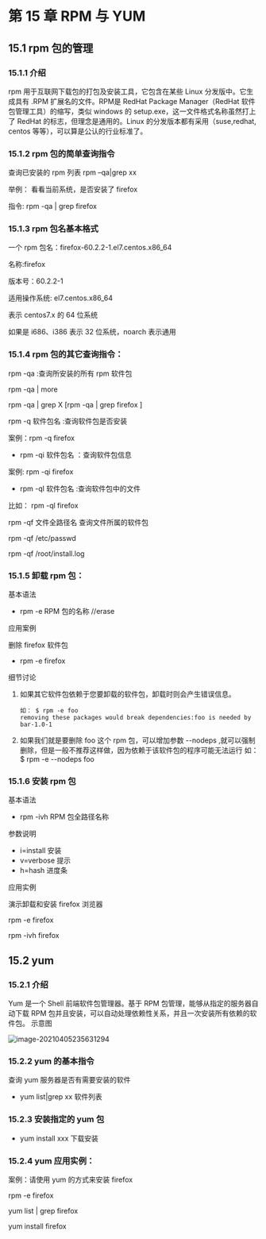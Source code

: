 # 第 15 章 RPM 与 YUM

## 15.1 rpm 包的管理

### 15.1.1 介绍

rpm 用于互联网下载包的打包及安装工具，它包含在某些 Linux 分发版中。它生成具有 .RPM 扩展名的文件。RPM是 RedHat Package Manager（RedHat 软件包管理工具）的缩写，类似 windows 的 setup.exe，这一文件格式名称虽然打上了 RedHat 的标志，但理念是通用的。Linux 的分发版本都有采用（suse,redhat, centos 等等），可以算是公认的行业标准了。

### 15.1.2 rpm 包的简单查询指令

查询已安装的 rpm 列表 rpm –qa|grep xx

举例： 看看当前系统，是否安装了 firefox

指令: rpm -qa | grep firefox

### 15.1.3 rpm 包名基本格式

一个 rpm 包名：firefox-60.2.2-1.el7.centos.x86_64

名称:firefox

版本号：60.2.2-1

适用操作系统: el7.centos.x86_64

表示 centos7.x 的 64 位系统

如果是 i686、i386 表示 32 位系统，noarch 表示通用

### 15.1.4 rpm 包的其它查询指令：

rpm -qa :查询所安装的所有 rpm 软件包

rpm -qa | more

rpm -qa | grep X [rpm -qa | grep firefox ]

rpm -q 软件包名 :查询软件包是否安装

案例：rpm -q firefox

- rpm -qi 软件包名 ：查询软件包信息

案例: rpm -qi firefox

- rpm -ql 软件包名 :查询软件包中的文件

比如： rpm -ql firefox

rpm -qf 文件全路径名 查询文件所属的软件包

rpm -qf /etc/passwd

rpm -qf /root/install.log

### 15.1.5 卸载 rpm 包：

基本语法

- rpm -e RPM 包的名称 //erase

应用案例

删除 firefox 软件包

- rpm -e firefox

细节讨论

1. 如果其它软件包依赖于您要卸载的软件包，卸载时则会产生错误信息。

    ```shell
    如： $ rpm -e foo
    removing these packages would break dependencies:foo is needed by bar-1.0-1
    ```

2. 如果我们就是要删除 foo 这个 rpm 包，可以增加参数 --nodeps ,就可以强制删除，但是一般不推荐这样做，因为依赖于该软件包的程序可能无法运行
    如：$ rpm -e --nodeps foo

### 15.1.6 安装 rpm 包

基本语法

- rpm -ivh RPM 包全路径名称

参数说明

- i=install 安装
- v=verbose 提示
- h=hash 进度条

应用实例

演示卸载和安装 firefox 浏览器

rpm -e firefox

rpm -ivh firefox

## 15.2 yum

### 15.2.1 介绍

Yum 是一个 Shell 前端软件包管理器。基于 RPM 包管理，能够从指定的服务器自动下载 RPM 包并且安装，可以自动处理依赖性关系，并且一次安装所有依赖的软件包。
示意图

![image-20210405235631294](https://gitee.com/HappyBinbin/pcigo/raw/master/pic/20210405235632.png)

### 15.2.2 yum 的基本指令

查询 yum 服务器是否有需要安装的软件

- yum list|grep xx 软件列表

### 15.2.3 安装指定的 yum 包

- yum install xxx 下载安装

### 15.2.4 yum 应用实例：

案例：请使用 yum 的方式来安装 firefox

rpm -e firefox

yum list | grep firefox

yum install firefox